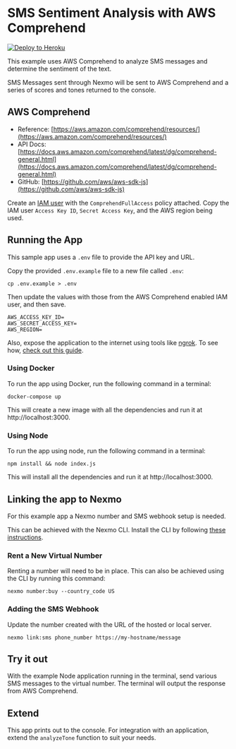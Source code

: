 # SMS Sentiment Analysis with AWS Comprehend

[![Deploy to Heroku](https://www.herokucdn.com/deploy/button.svg)](https://nexmo.dev/aws-nexmo-sms-analysis-heroku)

This example uses AWS Comprehend to analyze SMS messages and determine the sentiment of the text.

SMS Messages sent through Nexmo will be sent to AWS Comprehend and a series of scores and tones returned to the console.

## AWS Comprehend

+ Reference: [https://aws.amazon.com/comprehend/resources/](https://aws.amazon.com/comprehend/resources/)
+ API Docs: [https://docs.aws.amazon.com/comprehend/latest/dg/comprehend-general.html](https://docs.aws.amazon.com/comprehend/latest/dg/comprehend-general.html)
+ GitHub: [https://github.com/aws/aws-sdk-js](https://github.com/aws/aws-sdk-js)

Create an [IAM user](https://console.aws.amazon.com/iam/home) with the `ComprehendFullAccess` policy attached. Copy the IAM user `Access Key ID`, `Secret Access Key`, and the AWS region being used.


## Running the App

This sample app uses a `.env` file to provide the API key and URL.

Copy the provided `.env.example` file to a new file called `.env`:

```
cp .env.example > .env
```

Then update the values with those from the AWS Comprehend enabled IAM user, and then save.

```
AWS_ACCESS_KEY_ID=
AWS_SECRET_ACCESS_KEY=
AWS_REGION=
```

Also, expose the application to the internet using tools like [ngrok](https://ngrok.com/). To see how, [check out this guide](https://www.nexmo.com/blog/2017/07/04/local-development-nexmo-ngrok-tunnel-dr/).

### Using Docker

To run the app using Docker, run the following command in a terminal:

```
docker-compose up
```

This will create a new image with all the dependencies and run it at http://localhost:3000.

### Using Node

To run the app using node, run the following command in a terminal:

```
npm install && node index.js
```

This will install all the dependencies and run it at http://localhost:3000.

## Linking the app to Nexmo

For this example app a Nexmo number and SMS webhook setup is needed.

This can be achieved with the Nexmo CLI. Install the CLI by following [these instructions](https://github.com/Nexmo/nexmo-cli#installation).

### Rent a New Virtual Number

Renting a number will need to be in place. This can also be achieved using the CLI by running this command:

```
nexmo number:buy --country_code US
```

### Adding the SMS Webhook

Update the number created with the URL of the hosted or local server.

```
nexmo link:sms phone_number https://my-hostname/message
```

## Try it out

With the example Node application running in the terminal, send various SMS messages to the virtual number.  The terminal will output the response from AWS Comprehend.


## Extend
This app prints out to the console. For integration with an application, extend the `analyzeTone` function to suit your needs.

